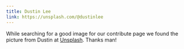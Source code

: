 ```yaml
---
title: Dustin Lee
link: https://unsplash.com/@dustinlee
---
```

While searching for a good image for our contribute page we found the picture from Dustin at <a href="https://unsplash.com" target="_blank" class="font-extrabold hover:text-smalt-blue-500">Unsplash</a>. Thanks man!